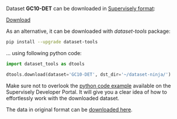 Dataset **GC10-DET** can be downloaded in [Supervisely format](https://developer.supervisely.com/api-references/supervisely-annotation-json-format):

 [Download](https://assets.supervisely.com/remote/eyJsaW5rIjogInMzOi8vc3VwZXJ2aXNlbHktZGF0YXNldHMvMTAwOF9HQzEwLURFVC9nYzEwLWRldC1EYXRhc2V0TmluamEudGFyIiwgInNpZyI6ICJaM2JTWlhTcE9TQjVONFRWVklLWG1IWGR2NTNQbWJGZG1vUFJWSXlIZlI4PSJ9?response-content-disposition=attachment%3B%20filename%3D%22gc10-det-DatasetNinja.tar%22)

As an alternative, it can be downloaded with *dataset-tools* package:
``` bash
pip install --upgrade dataset-tools
```

... using following python code:
``` python
import dataset_tools as dtools

dtools.download(dataset='GC10-DET', dst_dir='~/dataset-ninja/')
```
Make sure not to overlook the [python code example](https://developer.supervisely.com/getting-started/python-sdk-tutorials/iterate-over-a-local-project) available on the Supervisely Developer Portal. It will give you a clear idea of how to effortlessly work with the downloaded dataset.

The data in original format can be [downloaded here](https://www.kaggle.com/datasets/alex000kim/gc10det/download?datasetVersionNumber=1).